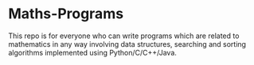 # Maths-Programs
This repo is for everyone who can write programs which are related to mathematics in any way involving data structures, searching and sorting algorithms implemented using Python/C/C++/Java.
